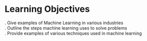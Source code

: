 # Learning Objectives
. Give examples of Machine Learning in various industries<br>
. Outline the steps machine learning uses to solve problems<br>
. Provide examples of various techniques used in machine learning<br>
